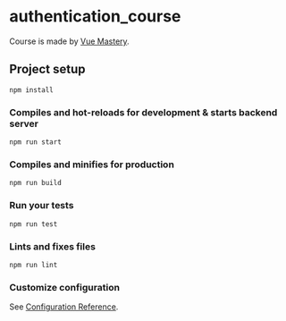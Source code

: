 # authentication_course

Course is made by [Vue Mastery](https://vuemastery.com).

## Project setup

```
npm install
```

### Compiles and hot-reloads for development & starts backend server

```
npm run start
```

### Compiles and minifies for production

```
npm run build
```

### Run your tests

```
npm run test
```

### Lints and fixes files

```
npm run lint
```

### Customize configuration

See [Configuration Reference](https://cli.vuejs.org/config/).
